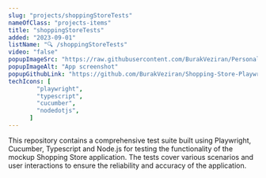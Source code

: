 ```yaml
---
slug: "projects/shoppingStoreTests"
nameOfClass: "projects-items"
title: "shoppingStoreTests"
added: "2023-09-01"
listName: "🔍 /shoppingStoreTests"
video: "false"
popupImageSrc: "https://raw.githubusercontent.com/BurakVeziran/Personal-Website/main/static/shoppingStore.png?token=GHSAT0AAAAAACDX5RZYJAWQNZI5RFMJY24CZHSDW4A"
popupImageAlt: "App screenshot"
popupGithubLink: "https://github.com/BurakVeziran/Shopping-Store-Playwright-Tests"
techIcons: [
        "playwright",
        "typescript",
        "cucumber",
        "nodedotjs",
      ]
---
```


This repository contains a comprehensive test suite built using Playwright, Cucumber, Typescript and Node.js for testing the functionality of the mockup Shopping Store application. The tests cover various scenarios and user interactions to ensure the reliability and accuracy of the application.